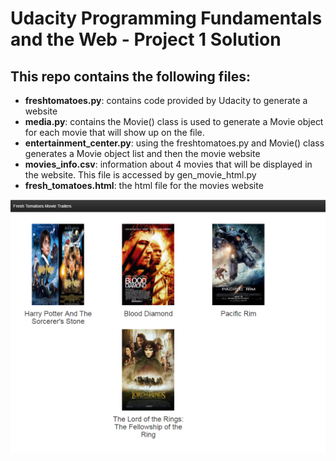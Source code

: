 # Udacity Programming Fundamentals and the Web - Project 1 Solution

## This repo contains the following files:

- **freshtomatoes.py**: contains code provided by Udacity to generate a website
- **media.py**: contains the Movie() class is used to generate a Movie object for each movie that will show up on the file. 
- **entertainment_center.py**: using the freshtomatoes.py and Movie() class generates a Movie object list and then the movie website
- **movies_info.csv**: information about 4 movies that will be displayed in the website. This file is accessed by gen_movie_html.py
- **fresh_tomatoes.html**: the html file for the movies website

![Website Preview](https://github.com/ysriram1/ud036_StarterCode/blob/master/website_screenshot.PNG)
